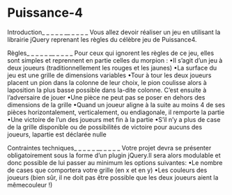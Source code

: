 # Puissance-4

Introduction_ _ _ _ _ __ _ _ _ _
Vous allez devoir réaliser un jeu en utilisant la librairie jQuery reprenant les règles du célèbre jeu de Puissance4.

Règles_ _ _ _ _ __ _ _ _ _
Pour ceux qui ignorent les règles de ce jeu, elles sont simples et reprennent en partie celles du morpion :
•Il s’agit d’un jeu à deux joueurs (traditionnellement les rouges et les jaunes)
•La surface du jeu est une grille de dimensions variables
•Tour à tour les deux joueurs placent un pion dans la colonne de leur choix, le pion coulisse alors à laposition la plus basse possible dans la-dite colonne. C’est ensuite à l’adversaire de jouer
•Une pièce ne peut pas se poser en dehors des dimensions de la grille
•Quand un joueur aligne à la suite au moins 4 de ses pièces horizontalement, verticalement, ou endiagonale, il remporte la partie
•Une victoire de l’un des joueurs met fin à la partie
•S’il n’y a plus de case de la grille disponible ou de possibilités de victoire pour aucuns des joueurs, lapartie est déclarée nulle

Contraintes techniques_ _ _ _ _ __ _ _ _ _
Votre projet devra se présenter obligatoirement sous la forme d’un plugin jQuery.Il sera alors modulable et donc possible de lui passer au minimum les options suivantes:
•Le nombre de cases que comportera votre grille (en x et en y)
•Les couleurs des joueurs (bien sûr, il ne doit pas être possible que les deux joueurs aient la mêmecouleur !)
